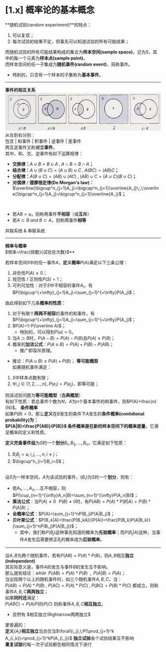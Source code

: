 # [1.x] 概率论的基本概念

**随机试验(random experiment)**的特点：

1. 可以复现；
2. 每次试验的结果不定，但事先可以知道试验的所有可能结果；

而随机试验的所有可能结果构成的集合为**样本空间(sample space)**，记为$S$，其中的每一个元素为**样本点(sample point)**。<br />而样本空间的任一子集成为**随机事件(random event)**，简称事件。

- 特别的，只含有一个样本的子集称为**基本事件**。

---

**事件的相互关系**<br />![](./1648003695351-a3590cf6-064e-4435-9dc6-07c15eee7c7a.png)
从左到右分别：<br />包含 | 和事件 | 积事件 | 逆事件 | 差事件<br />两互逆事件又称**对立事件**。<br />其中，和、交、逆事件有如下运算规律：

- **交换律：**$A\cup B=B\cup A\;,\;A\cap B=B\cap A$**；**
- **结合律：**$A\cup(B\cup C)=(A\cup B)\cup C\;,\;A(BC)=(AB)C$**；**
- **分配律：**$A(B\cup C)=(AB)\cup(AC)\;,\;(AB)\cup C=(A\cup C)(B\cup C)$**；**
- **对偶律** / **德摩根定律(De Morgan's law)：**$\overline{\bigcup^n_{j=1}A_j}=\bigcap^n_{j=1}\overline{A_j}\;,\;\overline{\bigcap^n_{j=1}A_j}=\bigcup^n_{j=1}\overline{A_j}$**；**

<br />

- 若$AB=\varnothing$，则称两事件**不相容**（或**互斥**）
- 若$A\subset B \;and\;B\subset A$，则称两事件**相等**

并联系统 & 串联系统

---

**频率与概率**<br />$频率=\frac{频数}{试验总次数}$**

若样本空间$S$中的任一事件$A$，**定义概率**$P(A)$满足以下三条公理：

1. 非负性$P(A)\geq0$；
2. 规范性 / 正则性$P(S)=1$；
3. 可列可加性：对于$S$中不相容的事件$A_i$，有$P(\bigcup^{+\infty}_{j=1}A_j)=\sum_{j=1}^{+\infty}P(A_j)$；

由此得到如下几条**概率的性质**：

1. 对于有限个**两两不相容**的事件的和事件，有$P(\bigcup^{+\infty}_{j=1}A_j)=\sum_{j=1}^{+\infty}P(A_j)$；
2. $P(A)=1-P(\overline A)$；
   - 特别的，可以得到$P(\varnothing)=0$。
3. 当$A\supset B$时，$P(A-B) = P(A)-P(B)$且$P(A)\geq P(B)$；
4. 概率的**加法公式**：$P(A\cup B)=P(A)+P(B)-P(AB)$；
   - 推广即容斥原理。
- 推论：$P(A\cup B)\leq P(A)+P(B)$；
**等可能概型**<br />如果随机事件满足：

1. $S$中样本点数有限；
2. $\forall i,j \in\{1,2,...,n\},\;P(e_i) = P(e_j)$，即等可能；

则该试验问题为**等可能概型**（**古典概型**）<br />有如下性质：若总事件个数为$N$，$A$为$n$个基本事件的和事件，则$P(A)=\frac{n}{N}$。
**条件概率**<br />如果$P(B)>0$，那么**定义**在$B$发生的条件下$A$发生的**条件概率(contidional probability)**为：<br />$P(A|B)=\frac{P(AB)}{P(B)}$
条件概率是在**新的样本空间下的概率度量**，它满足概率的定义和性质。

**定义完备事件组**为$S$的一个**划分**$B_1,B_2,...,B_n$，它满足如下性质：

1. $B_iB_j=\varnothing,i,j,...,n,i\not=j$；
2. $\bigcup^n_{i=1}B_i=S$；

<br />设$S$为一样本空间，$A$为该试验的事件，$\{B_i\}$为$S$的一个**划分**，则有：

- 若$A_1,...,A_n,...$互不相容，则$P(\cup_{n=1}^{\infty}A_n|B)=\sum_{n=1}^{\infty}P(A_n|B)$；
- **乘法公式**：当$P(A)\not=0\;\,\;P(B)\not=0$时，有$P(AB)=P(A)*P(B|A)=P(B)*P(A|B)$；
- **全概率公式**：$P(A)=\sum_{j=1}^nP(B_j)P(A|B_j)$；
- **贝叶斯公式**：$P(B_k|A)=\frac{P(B_kA)}{P(A)}=\frac{P(B_k)P(A|B_k)}{\sum_{j=1}^nP(B_j)P(A|B_j)}$；
   - 其中，我们称$P(B_j)$这种事先知道的概率为**先验概率**；而$P(B_j|A)$这种，当事件$A$发生后需要修正$B_j$的概率成为**后验概率**。

---

设$A,B$为两个随机事件，若有$P(AB)=P(A)*P(B)$，则$A,B$相互**独立(independent)**<br />其实际意义是，事件$A$的发生与事件$B$的发生互不影响。<br />那么就有结论：$while\;\;P(AB)=P(A)*P(B)\;\;,\;\;P(A|B)=P(A)$；<br />当出现两个以上的随机事件时，如三个随机事件$A,B,C$，当：<br />$P(AB)=P(A)*P(B)\;,\;P(AC)=P(A)*P(C)\;,\;P(BC)=P(B)*P(C)$
都成立，则称事件$A,B,C$**两两独立**；<br />如果**同时还**满足：<br />$P(ABC)=P(A)P(B)P(C)$
则称事件$A,B,C$**相互独立**。

- 显然有 $相互独立\Rightarrow两两独立$

更普遍的：<br />**定义**$\{A_i\}$**相互独立**当且仅当$\forall{i_j},\;P(\prod_{j=1}^k A_{i_k})=\prod_{j=1}^kP(A_{i_j})$
**独立试验**各个试验结果互不影响<br />**重复试验**的每一次子试验都在相同情况下进行

